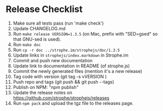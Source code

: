 # Release Checklist

1. Make sure all tests pass (run 'make check')
2. Update CHANGELOG.md
3. Run `make release VERSION=1.3.5` (on Mac, prefix with "SED=gsed" so that GNU-sed is used).
4. Run `make doc`
5. Run `cp -r doc ../strophe.im/strophejs/doc/1.3.5`
5. Update links in `strophejs/index.markdown` in Strophe.im
6. Commit and push new documentation
7. Update link to documentation in README (of strophe.js)
8. Commit the newly generated files (mention it's a new release)
9. Tag code with version (git tag -s vVERSION )
10. Push repo and tags (git push && git push --tags)
11. Publish on NPM: "npm publish"
12. Update the release notes on https://github.com/strophe/strophejs/releases
13. Run `npm pack` and upload the tgz file to the releases page.
